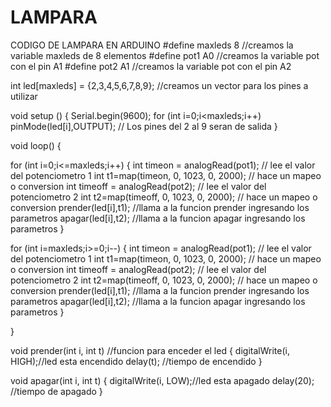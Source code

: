 LAMPARA
=======

CODIGO DE LAMPARA EN ARDUINO
#define maxleds 8 //creamos la variable maxleds de 8 elementos
#define pot1 A0 //creamos la variable pot con el pin A1
#define pot2 A1 //creamos la variable pot con el pin A2

int led[maxleds] = {2,3,4,5,6,7,8,9}; //creamos un vector para los pines a utilizar

void setup ()
{
 Serial.begin(9600);
 for (int i=0;i<maxleds;i++)
 pinMode(led[i],OUTPUT); // Los pines del 2 al 9 seran de salida
}

void loop()
{

 for (int i=0;i<=maxleds;i++)
 {
 int timeon = analogRead(pot1); // lee el valor del potenciometro 1
 int t1=map(timeon, 0, 1023, 0, 2000); // hace un mapeo o conversion
 int timeoff = analogRead(pot2); // lee el valor del potenciometro 2
 int t2=map(timeoff, 0, 1023, 0, 2000); // hace un mapeo o conversion
 prender(led[i],t1); //llama a la funcion prender ingresando los parametros
 apagar(led[i],t2); //llama a la funcion apagar ingresando los parametros
 }

 for (int i=maxleds;i>=0;i--)
 {
 int timeon = analogRead(pot1); // lee el valor del potenciometro 1
 int t1=map(timeon, 0, 1023, 0, 2000); // hace un mapeo o conversion
 int timeoff = analogRead(pot2); // lee el valor del potenciometro 2
 int t2=map(timeoff, 0, 1023, 0, 2000); // hace un mapeo o conversion
 prender(led[i],t1); //llama a la funcion prender ingresando los parametros
 apagar(led[i],t2); //llama a la funcion apagar ingresando los parametros
 }

}

void prender(int i, int t) //funcion para enceder el led
{
 digitalWrite(i, HIGH);//led esta encendido
 delay(t); //tiempo de encendido
}

void apagar(int i, int t)
{
 digitalWrite(i, LOW);//led esta apagado
 delay(20); //tiempo de apagado
}
